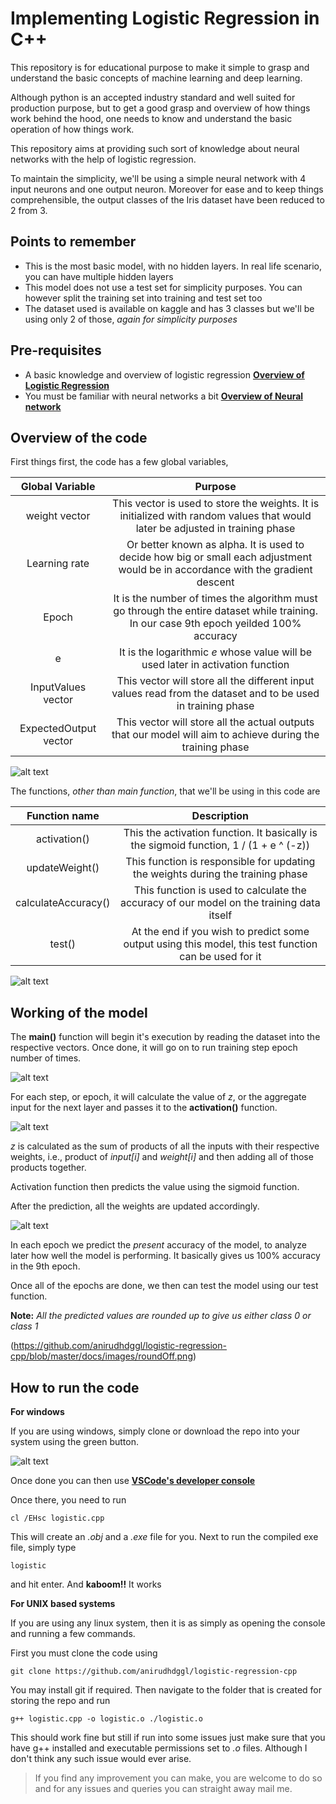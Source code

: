 # Implementing Logistic Regression in C++

This repository is for educational purpose to make it simple to grasp and understand the basic concepts of machine learning and deep learning.

Although python is an accepted industry standard and well suited for production purpose, but to get a good grasp and overview of how things work behind the hood, one needs to know and understand the basic operation of how things work.

This repository aims at providing such sort of knowledge about neural networks with the help of logistic regression.

To maintain the simplicity, we'll be using a simple neural network with 4 input neurons and one output neuron. Moreover for ease and to keep things comprehensible, the output classes of the Iris dataset have been reduced to 2 from 3.

## Points to remember

* This is the most basic model, with no hidden layers. In real life scenario, you can have multiple hidden layers
* This model does not use a test set for simplicity purposes. You can however split the training set into training and test set too
* The dataset used is available on kaggle and has 3 classes but we'll be using only 2 of those, *again for simplicity purposes*

## Pre-requisites

* A basic knowledge and overview of logistic regression **[Overview of Logistic Regression](https://towardsdatascience.com/logistic-regression-the-basics-b1716661c71b "Basics of Logistic Regression")**
* You must be familiar with neural networks a bit **[Overview of Neural network](https://towardsdatascience.com/a-gentle-introduction-to-neural-networks-series-part-1-2b90b87795bc "Basics of Neural networks")**

## Overview of the code

First things first, the code has a few global variables,

| Global Variable       | Purpose                                                                                                                                |
|:---------------------:|:--------------------------------------------------------------------------------------------------------------------------------------:|
| weight vector         | This vector is used to store the weights. It is initialized with random values that would later be adjusted in training phase          |
| Learning rate         | Or better known as alpha. It is used to decide how big or small each adjustment would be in accordance with the gradient descent       |
| Epoch                 | It is the number of times the algorithm must go through the entire dataset while training. In our case 9th epoch yeilded 100% accuracy |
| e                     | It is the logarithmic *e* whose value will be used later in activation function                                                        |
| InputValues vector    | This vector will store all the different input values read from the dataset and to be used in training phase                           |
| ExpectedOutput vector | This vector will store all the actual outputs that our model will aim to achieve during the training phase                             |

![alt text](https://github.com/anirudhdggl/logistic-regression-cpp/blob/master/docs/images/Global%20variables.png)

The functions, *other than main function*, that we'll be using in this code are

| Function name      | Description                                                                                           |
|:------------------:|:-----------------------------------------------------------------------------------------------------:|
|activation()        | This the activation function. It basically is the sigmoid function, 1 / (1 + e ^ (-z))                |
|updateWeight()      | This function is responsible for updating the weights during the training phase                       |
|calculateAccuracy() | This function is used to calculate the accuracy of our model on the training data itself              |
|test()              | At the end if you wish to predict some output using this model, this test function can be used for it |

![alt text](https://github.com/anirudhdggl/logistic-regression-cpp/blob/master/docs/images/functionsInvolved.png)

## Working of the model

The **main()** function will begin it's execution by reading the dataset into the respective vectors. Once done, it will go on to run training step epoch number of times.

![alt text](https://github.com/anirudhdggl/logistic-regression-cpp/blob/master/docs/images/epoch.png)

For each step, or epoch, it will calculate the value of *z*, or the aggregate input for the next layer and passes it to the **activation()** function.

![alt text](https://github.com/anirudhdggl/logistic-regression-cpp/blob/master/docs/images/activationFunction.png)

*z* is calculated as the sum of products of all the inputs with their respective weights, i.e., product of *input[i]* and *weight[i]* and then adding all of those products together.

Activation function then predicts the value using the sigmoid function.

After the prediction, all the weights are updated accordingly.

![alt text](https://github.com/anirudhdggl/logistic-regression-cpp/blob/master/docs/images/updateWeight.png)

In each epoch we predict the *present* accuracy of the model, to analyze later how well the model is performing. It basically gives us 100% accuracy in the 9th epoch.

Once all of the epochs are done, we then can test the model using our test function.

**Note:** *All the predicted values are rounded up to give us either class 0 or class 1*

(https://github.com/anirudhdggl/logistic-regression-cpp/blob/master/docs/images/roundOff.png)

## How to run the code

**For windows**

If you are using windows, simply clone or download the repo into your system using the green button.

![alt text](https://github.com/anirudhdggl/logistic-regression-cpp/blob/master/docs/images/cloneButton.png)

Once done you can then use **[VSCode's developer console](https://docs.microsoft.com/en-us/cpp/build/walkthrough-compiling-a-native-cpp-program-on-the-command-line?view=vs-2019 "Run C++ Code in windows")**

Once there, you need to run

`cl /EHsc logistic.cpp`

This will create an *.obj* and a *.exe* file for you. Next to run the compiled exe file, simply type

`logistic`

and hit enter. And **kaboom!!** It works

**For UNIX based systems**

If you are using any linux system, then it is as simply as opening the console and running a few commands.

First you must clone the code using

`git clone https://github.com/anirudhdggl/logistic-regression-cpp`

You may install git if required. Then navigate to the folder that is created for storing the repo and run 

`g++ logistic.cpp -o logistic.o
./logistic.o`

This should work fine but still if run into some issues just make sure that you have g++ installed and executable permissions set to *.o* files. Although I don't think any such issue would ever arise.

> If you find any improvement you can make, you are welcome to do so and for any issues and queries you can straight away mail me.